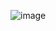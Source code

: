 ![image](https://github.com/BrayanASS/myLinktree/assets/80291252/4d7f0476-dd43-4378-9121-54c28b189054)
